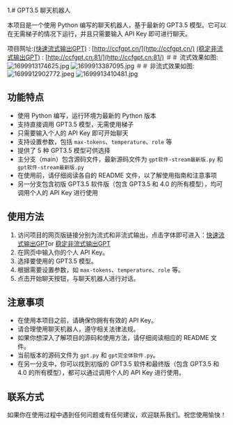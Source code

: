 1.# GPT3.5 聊天机器人

本项目是一个使用 Python 编写的聊天机器人，基于最新的 GPT3.5 模型。它可以在无需梯子的情况下运行，并且只需要输入 API Key 即可进行聊天。

项目网址:[(快速流式输出GPT)](ccfgpt.cn)   : [http://ccfgpt.cn/](http://ccfgpt.cn/)
         [(稳定非流式输出GPT)](http://ccfgpt.cn:81/)  : [http://ccfgpt.cn:81/](http://ccfgpt.cn:81/) 
＃＃ 流式效果如图:
![1699913174625.jpg](https://github.com/buwanyuanshen/FREE-EASY-GPT-by-python-html/assets/144007759/7f59b8fa-704a-48b6-9975-9b918d9fb993)
![1699913387095.jpg](https://github.com/buwanyuanshen/FREE-EASY-GPT-by-python-html/assets/144007759/712525b7-e613-4910-87e9-c8342fb7f708)
＃＃ 非流式效果如图:
![1699912902772.jpeg](https://github.com/buwanyuanshen/FREE-EASY-GPT-by-python-html/assets/144007759/da10382f-57f8-4426-9ce1-7969f9949ef6)
![1699913410481.jpg](https://github.com/buwanyuanshen/FREE-EASY-GPT-by-python-html/assets/144007759/612fc265-6a83-42c6-968e-56a6deb1e371)
## 功能特点

- 使用 Python 编写，运行环境为最新的 Python 版本
- 支持直接调用 GPT3.5 模型，无需使用梯子
- 只需要输入个人的 API Key 即可开始聊天
- 支持设置参数，包括 `max-tokens`、`temperature`、`role` 等
- 提供了 5 种 GPT3.5 模型可供选择
- 主分支（main）包含源码文件，最新源码文件为 `gpt软件-stream最新版.py` 和 `gpt软件-stream最新版.py`
- 在使用前，请仔细阅读各自的 README 文件，以了解使用指南和注意事项
- 另一分支包含初版 GPT3.5 软件版（包含 GPT3.5 和 4.0 的所有模型），均可调用个人的 API Key 进行使用

## 使用方法

1. 访问项目的网页版链接分别为流式和非流式输出，点击字体即可进入：[快速流式输出GPT](http://ccfgpt.cn/)or
[稳定非流式输出GPT](http://ccfgpt.cn:81/)
2. 在网页中输入你的个人 API Key。
3. 选择要使用的 GPT3.5 模型。
4. 根据需要设置参数，如 `max-tokens`、`temperature`、`role` 等。
5. 点击开始聊天按钮，与聊天机器人进行对话。

## 注意事项

- 在使用本项目之前，请确保你拥有有效的 API Key。
- 请合理使用聊天机器人，遵守相关法律法规。
- 如果你想深入了解项目的源码和使用方法，请仔细阅读相应的 README 文件。
- 当前版本的源码文件为 `gpt.py` 和 `gpt完全体软件.py`。
- 在另一分支中，你可以找到初版的 GPT3.5 软件和最终版（包含 GPT3.5 和 4.0 的所有模型），都可以通过调用个人的 API Key 进行使用。

## 联系方式

如果你在使用过程中遇到任何问题或有任何建议，欢迎联系我们。祝您使用愉快！
